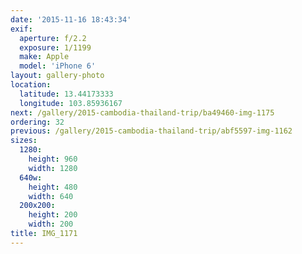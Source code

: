 ```yaml
---
date: '2015-11-16 18:43:34'
exif:
  aperture: f/2.2
  exposure: 1/1199
  make: Apple
  model: 'iPhone 6'
layout: gallery-photo
location:
  latitude: 13.44173333
  longitude: 103.85936167
next: /gallery/2015-cambodia-thailand-trip/ba49460-img-1175
ordering: 32
previous: /gallery/2015-cambodia-thailand-trip/abf5597-img-1162
sizes:
  1280:
    height: 960
    width: 1280
  640w:
    height: 480
    width: 640
  200x200:
    height: 200
    width: 200
title: IMG_1171
---
```


